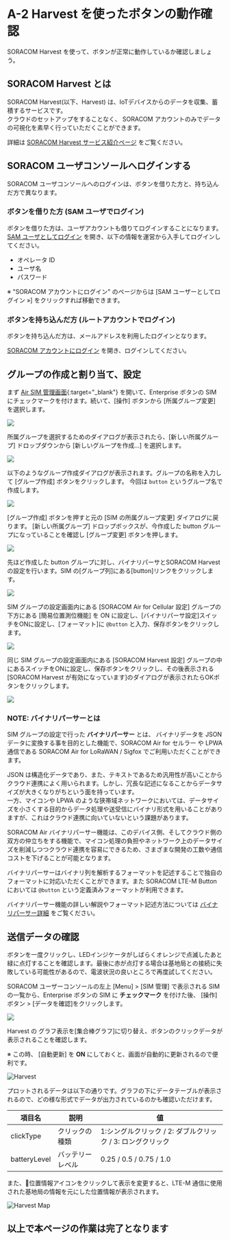 # A-2 Harvest を使ったボタンの動作確認

SORACOM Harvest を使って、ボタンが正常に動作しているか確認しましょう。

## SORACOM Harvest とは

SORACOM Harvest(以下、Harvest) は、IoTデバイスからのデータを収集、蓄積するサービスです。  
クラウドのセットアップをすることなく、 SORACOM アカウントのみでデータの可視化を素早く行っていただくことができます。

詳細は [SORACOM Harvest サービス紹介ページ](https://soracom.jp/services/harvest/) をご覧ください。

## SORACOM ユーザコンソールへログインする

SORACOM ユーザコンソールへのログインは、ボタンを借りた方と、持ち込んだ方で異なります。

### ボタンを借りた方 (SAM ユーザでログイン)

ボタンを借りた方は、ユーザアカウントも借りてログインすることになります。  
[SAM ユーザとしてログイン](https://console.soracom.io/#/sam_login) を開き、以下の情報を運営から入手してログインしてください。

- オペレータ ID
- ユーザ名
- パスワード

※ "SORACOM アカウントにログイン" のページからは [SAM ユーザーとしてログイン »] をクリックすれば移動できます。

### ボタンを持ち込んだ方 (ルートアカウントでログイン)

ボタンを持ち込んだ方は、メールアドレスを利用したログインとなります。

[SORACOM アカウントにログイン](https://console.soracom.io/#/login) を開き、ログインしてください。

## グループの作成と割り当て、設定

まず [Air SIM 管理画面](https://console.soracom.io){:target="_blank"} を開いて、Enterprise ボタンの SIM にチェックマークを付けます。続いて、[操作] ボタンから [所属グループ変更] を選択します。

![](https://dev.soracom.io/jp/img/gs_harvest/gp_group.png)

所属グループを選択するためのダイアログが表示されたら、[新しい所属グループ] ドロップダウンから [新しいグループを作成…] を選択します。

![](https://dev.soracom.io/jp/img/gs_harvest/gp_changegroup.png)

以下のようなグループ作成ダイアログが表示されます。グループの名称を入力して [グループ作成] ボタンをクリックします。 今回は `button` というグループ名で作成します。

![](https://dev.soracom.io/jp/img/gs_button/group_configuration_1.png)

[グループ作成] ボタンを押すと元の [SIM の所属グループ変更] ダイアログに戻ります。 [新しい所属グループ] ドロップボックスが、今作成した button グループになっていることを確認し [グループ変更] ボタンを押します。

![](https://dev.soracom.io/jp/img/gs_button/group_configuration_2.png)

先ほど作成した button グループに対し、バイナリパーサとSORACOM Harvest の設定を行います。SIM の[グループ列]にある[button]リンクをクリックします。

![](https://dev.soracom.io/jp/img/gs_button/group_configuration_3.png)

SIM グループの設定画面内にある [SORACOM Air for Cellular 設定] グループの下方にある [簡易位置測位機能] を ON に設定し、[バイナリパーサ設定]スイッチをONに設定し、[フォーマット]に `@button` と入力、保存ボタンをクリックします。

![](images/locationservice01.png)

同じ SIM グループの設定画面内にある [SORACOM Harvest 設定] グループの中にあるスイッチをONに設定し、保存ボタンをクリックし、その後表示される [SORACOM Harvest が有効になっています]のダイアログが表示されたらOKボタンをクリックします。

![](https://dev.soracom.io/jp/img/gs_harvest/group_configuration_6.png)

### NOTE: バイナリパーサーとは

SIM グループの設定で行った **バイナリパーサー** とは、 バイナリデータを JSON データに変換する事を目的とした機能で、SORACOM Air for セルラー や LPWA通信である SORACOM Air for LoRaWAN / Sigfox でご利用いただくことができます。

JSON は構造化データであり、また、テキストであるため汎用性が高いことからクラウド連携によく用いられます。しかし、冗長な記述になることからデータサイズが大きくなりがちという面を持っています。  
一方、マイコンや LPWA のような狭帯域ネットワークにおいては、データサイズを小さくする目的からデータ処理や送受信にバイナリ形式を用いることがありますが、これはクラウド連携に向いていないという課題があります。

SORACOM Air バイナリパーサー機能は、このデバイス側、そしてクラウド側の双方の仲立ちをする機能で、マイコン処理の負担やネットワーク上のデータサイズを削減しつつクラウド連携を容易にできるため、さまざまな開発の工数や通信コストを下げることが可能となります。

バイナリパーサーはバイナリ列を解析するフォーマットを記述することで独自のフォーマットに対応いただくことができます。また SORACOM LTE-M Button においては `@button` という定義済みフォーマットが利用できます。

バイナリパーサー機能の詳しい解説やフォーマット記述方法については [バイナリパーサー詳細](https://dev.soracom.io/jp/docs/binary_parser/) をご覧ください。

## 送信データの確認

ボタンを一度クリックし、LEDインジケータがしばらくオレンジで点滅したあと緑に点灯することを確認します。最後に赤が点灯する場合は基地局との接続に失敗している可能性があるので、電波状況の良いところで再度試してください。

SORACOM ユーザーコンソールの左上 [Menu] > [SIM 管理] で表示される SIM の一覧から、Enterprise ボタンの SIM に **チェックマーク** を付けた後、 [操作]ボタン > [データを確認]をクリックします。

![](https://dev.soracom.io/jp/img/gs_button/send_click_event_1.png)

Harvest の グラフ表示を[集合棒グラフ]に切り替え、ボタンのクリックデータが表示されることを確認します。

※ この時、 [自動更新] を **ON** にしておくと、画面が自動的に更新されるので便利です。

![Harvest](https://docs.google.com/drawings/d/e/2PACX-1vQzMk8UHSE0Sf2Q2YC-TyIHzHTAxvL2OI-EJtLI7e1vONEpt67CqC7NTDO96AZiBWGaMMbchkISUYuI/pub?w=918&h=580)

プロットされるデータは以下の通りです。グラフの下にデータテーブルが表示されるので、どの様な形式でデータが出力されているのかも確認いただけます。

| 項目名 | 説明 | 値 |
|-------|------|----|
| clickType	| クリックの種類 | 1:シングルクリック / 2: ダブルクリック / 3: ロングクリック |
| batteryLevel | バッテリーレベル | 0.25 / 0.5 / 0.75 / 1.0 |

また、位置情報アイコンをクリックして表示を変更すると、LTE-M 通信に使用された基地局の情報を元にした位置情報が表示されます。

![Harvest Map](images/harvest-map.png)

## 以上で本ページの作業は完了となります
